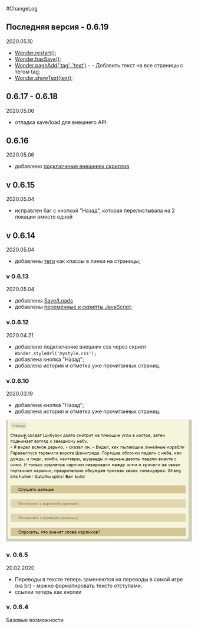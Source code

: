 #ChangeLog
## Последняя версия - 0.6.19
2020.05.10
- [Wonder.restart()](docs/Restart.md);
- [Wonder.hasSave()](docs/SaveLoad.md);
- [Wonder.pageAdd('tag', 'text')](docs/WonderCommands.md) - - Добавить текст на все страницы с тегом tag;
- [Wonder.showText(text)](docs/WonderCommands.md);

## 0.6.17 - 0.6.18
2020.05.06
- отладка save/load для внешнего API

## 0.6.16
2020.05.06
- добавлено [подключение внешниех скриптов](docs/ScriptsExternal.md)

## v 0.6.15
2020.05.04
- исправлен баг с кнопкой "Назад", которая перелистывала на 2 локации вместо одной

## v 0.6.14
2020.05.04
- добавлены [теги](docs/Tags.md) как классы в линки на страницы;

### v 0.6.13
2020.05.04
- добавлены [Save/Loads](docs/SaveLoad.md)
- добавлены [переменные и скрипты JavaScript](docs/Scripts.md);

### v.0.6.12
2020.04.21
- добавлено подключение внешних css через скрипт `Wonder.styleUrl('mystyle.css');`
- добавлена кнопка "Назад";
- добавлена история и отметка уже прочитанных страниц.

### v.0.6.10

2020.03.19
- добавлена кнопка "Назад";
- добавлена история и отметка уже прочитанных страниц.

![History](../docs/img/2020-03-19_history.png)

### v. 0.6.5  
20.02.2020
- Переводы в тексте теперь заменяются на переводы в самой игре (на br) - можно форматировать тексто отступами.
- ссылки теперь как кнопки

### v. 0.6.4 
Базовые возможности
